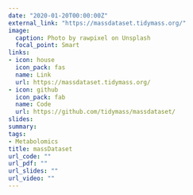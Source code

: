 ```yaml
---
date: "2020-01-20T00:00:00Z"
external_link: "https://massdataset.tidymass.org/"
image:
  caption: Photo by rawpixel on Unsplash
  focal_point: Smart
links:
- icon: house
  icon_pack: fas
  name: Link
  url: https://massdataset.tidymass.org/
- icon: github
  icon_pack: fab
  name: Code
  url: https://github.com/tidymass/massdataset/
slides: 
summary:
tags:
- Metabolomics
title: massDataset
url_code: ""
url_pdf: ""
url_slides: ""
url_video: ""
---
```

